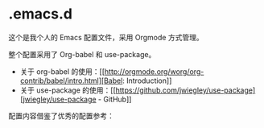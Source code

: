 # .emacs.d

这个是我个人的 Emacs 配置文件，采用 Orgmode 方式管理。

整个配置采用了 Org-babel 和 use-package。
- 关于 org-babel 的使用：[[http://orgmode.org/worg/org-contrib/babel/intro.html][Babel: Introduction]]
- 关于 use-package 的使用：[[https://github.com/jwiegley/use-package][jwiegley/use-package - GitHub]]

配置内容借鉴了优秀的配置参考：